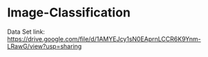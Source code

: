 # Image-Classification


Data Set link: 
https://drive.google.com/file/d/1AMYEJcy1sN0EAprnLCCR6K9Ynm-LRawG/view?usp=sharing
